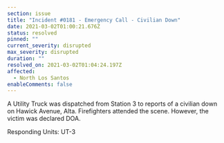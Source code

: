```yaml
---
section: issue
title: "Incident #0181 - Emergency Call - Civilian Down"
date: 2021-03-02T01:00:21.676Z
status: resolved
pinned: ""
current_severity: disrupted
max_severity: disrupted
duration: ""
resolved_on: 2021-03-02T01:04:24.197Z
affected:
  - North Los Santos
enableComments: false
---
```

A Utility Truck was dispatched from Station 3 to reports of a civilian down on Hawick Avenue, Alta. Firefighters attended the scene. However, the victim was declared DOA.

Responding Units: UT-3